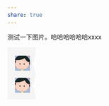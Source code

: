 ```yaml
---  
share: true  
---  
```

  
测试一下图片。哈哈哈哈哈哈xxxx  
  
![Pasted image 20240727204219.png](../../assets/Pasted%20image%2020240727204219.png)